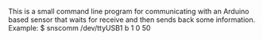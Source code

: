 This is a small command line program for communicating with an Arduino based sensor that waits for receive and then sends back some information.
Example:
$ snscomm /dev/ttyUSB1 b 1 0 50

